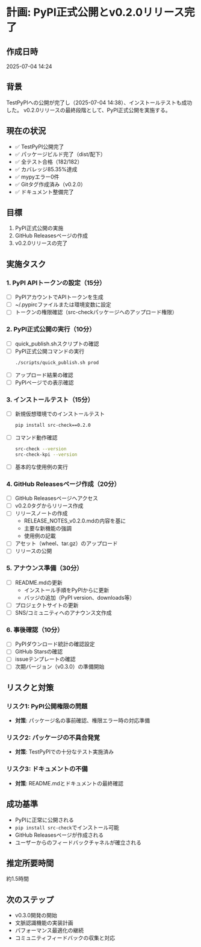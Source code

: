 # 計画: PyPI正式公開とv0.2.0リリース完了

## 作成日時
2025-07-04 14:24

## 背景
TestPyPIへの公開が完了し（2025-07-04 14:38）、インストールテストも成功した。
v0.2.0リリースの最終段階として、PyPI正式公開を実施する。

## 現在の状況
- ✅ TestPyPI公開完了
- ✅ パッケージビルド完了（dist/配下）
- ✅ 全テスト合格（182/182）
- ✅ カバレッジ85.35%達成
- ✅ mypyエラー0件
- ✅ Gitタグ作成済み（v0.2.0）
- ✅ ドキュメント整備完了

## 目標
1. PyPI正式公開の実施
2. GitHub Releasesページの作成
3. v0.2.0リリースの完了

## 実施タスク

### 1. PyPI APIトークンの設定（15分）
- [ ] PyPIアカウントでAPIトークンを生成
- [ ] ~/.pypircファイルまたは環境変数に設定
- [ ] トークンの権限確認（src-checkパッケージへのアップロード権限）

### 2. PyPI正式公開の実行（10分）
- [ ] quick_publish.shスクリプトの確認
- [ ] PyPI正式公開コマンドの実行
  ```bash
  ./scripts/quick_publish.sh prod
  ```
- [ ] アップロード結果の確認
- [ ] PyPIページでの表示確認

### 3. インストールテスト（15分）
- [ ] 新規仮想環境でのインストールテスト
  ```bash
  pip install src-check==0.2.0
  ```
- [ ] コマンド動作確認
  ```bash
  src-check --version
  src-check-kpi --version
  ```
- [ ] 基本的な使用例の実行

### 4. GitHub Releasesページ作成（20分）
- [ ] GitHub Releasesページへアクセス
- [ ] v0.2.0タグからリリース作成
- [ ] リリースノートの作成
  - RELEASE_NOTES_v0.2.0.mdの内容を基に
  - 主要な新機能の強調
  - 使用例の記載
- [ ] アセット（wheel、tar.gz）のアップロード
- [ ] リリースの公開

### 5. アナウンス準備（30分）
- [ ] README.mdの更新
  - インストール手順をPyPIからに更新
  - バッジの追加（PyPI version、downloads等）
- [ ] プロジェクトサイトの更新
- [ ] SNS/コミュニティへのアナウンス文作成

### 6. 事後確認（10分）
- [ ] PyPIダウンロード統計の確認設定
- [ ] GitHub Starsの確認
- [ ] issueテンプレートの確認
- [ ] 次期バージョン（v0.3.0）の準備開始

## リスクと対策

### リスク1: PyPI公開権限の問題
- **対策**: パッケージ名の事前確認、権限エラー時の対応準備

### リスク2: パッケージの不具合発覚
- **対策**: TestPyPIでの十分なテスト実施済み

### リスク3: ドキュメントの不備
- **対策**: README.mdとドキュメントの最終確認

## 成功基準
- PyPIに正常に公開される
- `pip install src-check`でインストール可能
- GitHub Releasesページが作成される
- ユーザーからのフィードバックチャネルが確立される

## 推定所要時間
約1.5時間

## 次のステップ
- v0.3.0開発の開始
- 文脈認識機能の実装計画
- パフォーマンス最適化の継続
- コミュニティフィードバックの収集と対応